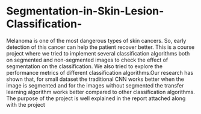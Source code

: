 # Segmentation-in-Skin-Lesion-Classification-
Melanoma is one of the most dangerous types of skin cancers. So, early detection of this cancer can help the patient recover better. This is a course project where we tried to implement several classification algorithms both on segmented and non-segmented images to check the effect of segmentation on the classification. We also tried to explore the performance metrics of different classification algorithms.Our research has shown that, for small dataset the traditional CNN works better when the image is segmented and for the images without segmented the transfer learning algorithm works better compared to other classification algorithms.
The purpose of the project is well explained in the report attached along with the project
